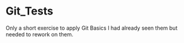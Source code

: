 # Git_Tests
Only a short exercise to apply Git Basics
I had already seen them but needed to rework on them.

